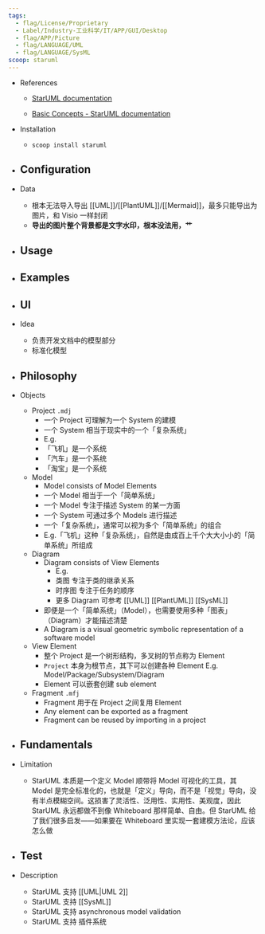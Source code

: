 ```yaml
---
tags:
  - flag/License/Proprietary
  - Label/Industry-工业科学/IT/APP/GUI/Desktop
  - flag/APP/Picture
  - flag/LANGUAGE/UML
  - flag/LANGUAGE/SysML
scoop: staruml
---
```


- References
    - [StarUML documentation](https://docs.staruml.io/)

    - [Basic Concepts - StarUML documentation](https://docs.staruml.io/user-guide/basic-concepts)

- Installation
    - `scoop install staruml`

- Configuration
    - 

- Data
    - 根本无法导入导出 [[UML]]/[[PlantUML]]/[[Mermaid]]，最多只能导出为图片，和 Visio 一样封闭
    - **导出的图片整个背景都是文字水印，根本没法用，艹**

- Usage
    - 

- Examples
    - 

- UI
    - 

- Idea
    - 负责开发文档中的模型部分
    - 标准化模型

- Philosophy
    - 

- Objects
    - Project `.mdj`
        * 一个 Project 可理解为一个 System 的建模
        * 一个 System 相当于现实中的一个「复杂系统」
        * E.g.
        * 「飞机」是一个系统
        * 「汽车」是一个系统
        * 「淘宝」是一个系统
    - Model
        - Model consists of Model Elements
        * 一个 Model 相当于一个「简单系统」
        * 一个 Model 专注于描述 System 的某一方面
        * 一个 System 可通过多个 Models 进行描述
        * 一个「复杂系统」，通常可以视为多个「简单系统」的组合
        * E.g.「飞机」这种「复杂系统」，自然是由成百上千个大大小小的「简单系统」所组成
    - Diagram
        - Diagram consists of View Elements
            * E.g.
            * 类图 专注于类的继承关系
            * 时序图 专注于任务的顺序
            * 更多 Diagram 可参考 [[UML]] [[PlantUML]] [[SysML]]
        - 即便是一个「简单系统」（Model），也需要使用多种「图表」（Diagram）才能描述清楚
        - A Diagram is a visual geometric symbolic representation of a software model
    - View Element
        - 整个 Project 是一个树形结构，多叉树的节点称为 Element
        - `Project` 本身为根节点，其下可以创建各种 Element E.g. Model/Package/Subsystem/Diagram
        - Element 可以嵌套创建 sub element
    - Fragment `.mfj`
        - Fragment 用于在 Project 之间复用 Element
        - Any element can be exported as a fragment
        - Fragment can be reused by importing in a project

- Fundamentals
    - 

- Limitation
    - StarUML 本质是一个定义 Model 顺带将 Model 可视化的工具，其 Model 是完全标准化的，也就是「定义」导向，而不是「视觉」导向，没有半点模糊空间。这损害了灵活性、泛用性、实用性、美观度，因此 StarUML 永远都做不到像 Whiteboard 那样简单、自由。但 StarUML 给了我们很多启发——如果要在 Whiteboard 里实现一套建模方法论，应该怎么做

- Test
    - 

- Description
    - StarUML 支持 [[UML|UML 2]]
    - StarUML 支持 [[SysML]]
    - StarUML 支持 asynchronous model validation
    - StarUML 支持 插件系统
